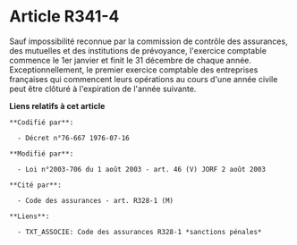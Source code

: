 # Article R341-4

Sauf impossibilité reconnue par la commission de contrôle des assurances, des mutuelles et des institutions de prévoyance,
l'exercice comptable commence le 1er janvier et finit le 31 décembre de chaque année. Exceptionnellement, le premier exercice
comptable des entreprises françaises qui commencent leurs opérations au cours d'une année civile peut être clôturé à
l'expiration de l'année suivante.

**Liens relatifs à cet article**

	**Codifié par**:

	  - Décret n°76-667 1976-07-16

	**Modifié par**:

	  - Loi n°2003-706 du 1 août 2003 - art. 46 (V) JORF 2 août 2003

	**Cité par**:

	  - Code des assurances - art. R328-1 (M)

	**Liens**:

	  - TXT_ASSOCIE: Code des assurances R328-1 *sanctions pénales*
